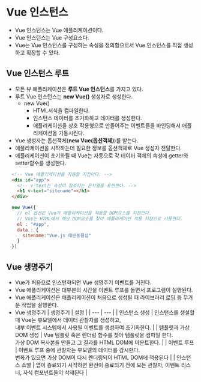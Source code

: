 # Vue 인스턴스
- Vue 인스턴스는 Vue 애플리케이션이다.
- Vue 인스턴스는 Vue 구성요소다.
- Vue는 Vue 인스턴스를 구성하는 속성을 정의함으로서 Vue 인스턴스를 직접 생성하고 확장할 수 있다.

## Vue 인스턴스 루트
- 모든 뷰 애플리케이션은 **루트 Vue 인스턴스**를 가지고 있다.
- 루트 Vue 인스턴스는 **new Vue()** 생성자로 생성한다.
  + new Vue()
    - HTML서식을 컴파일한다.
    - 인스턴스 데이터를 초기화하고 데이터를 생성한다.
    - 애플리케이션을 상호 작용형으로 만들어주는 이벤트들을 바인딩해서 애플리케이션을 가동시킨다.
- Vue 생성자는 옵션객체(**new Vue(옵션객체)**)를 받는다.
- 애플리케이션을 시작하는데 필요한 정보를 옵션객체로 Vue 생성자 전달한다.
- 애플리케이션이 초기화될 때 Vue는 자동으로 각 데이터 객체의 속성에 getter와 setter함수를 생성한다.

```html
  <!-- Vue 애플리케이션을 적용할 지점이다. -->
  <div id="app">
    <!-- v-text는 속성이 참조하는 문자열을 표현한다. -->
    <h1 v-text="sitename"></h1>
  </div>
```
```javascript
  new Vue({
    // el 옵션은 Vue가 애플리케이션을 적용할 DOM요소를 지정한다. 
    // Vue는 HTML에서 해당 DOM요소를 찾아 애플리케이션 적용 지점으로 사용한다.
    el : "#app", 
    data : {
      sitename:"Vue.js 애완동물샵"
    }
  })
```

## Vue 생명주기
- Vue가 처음으로 인스턴화되면 Vue 생명주기 이벤트를 거친다.
- Vue 애플리케이션은 대부분의 시간을 이벤트 루프를 돌면서 프로그램이 실행된다.
- Vue 애플리케이션은 애플리케이션이 처음으로 생성될 때 라이브러리 로딩 등 무거운 작업을 실행한다.
- Vue 생명주기 
| 생명주기 | 설명 |
| --- | --- |
| 인스턴스 생성 | 인스턴스를 생설할 때 Vue는 뷰모델에서 데이터 관찰자를 생성하고,<br/>내부 이벤트 시스템에서 사용될 이벤트를 생성하여 초기화한다. |
| 템플릿과 가상 DOM 생성 | Vue 템플릿 혹은 렌더링 함수를 찾아 템플릿을 컴파일 한다.<br/>가상 DOM 복사본을 만들고 그 결과를 HTML DOM에 마운트한다. |
| 이벤트 루프 | 이벤트 루프 중에 관찰자는 부모델의 데이터를 감시한다.<br/>변화가 있으면 가상 DOM이 다시 렌더링되어 HTML DOM에 적용된다 |
| 인스턴스 소멸 | 앱이 종료되기 시작하면 완전이 종료되기 전에 모든 관찰자, 이벤트 리스너, 자식 컴포넌트들이 삭제된다 |

